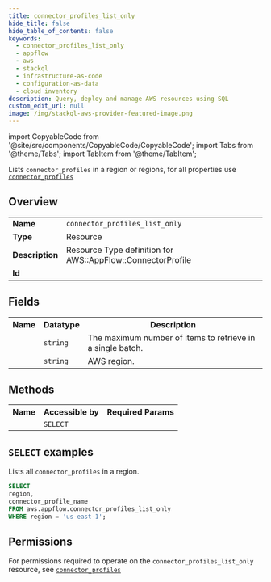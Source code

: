 ```yaml
---
title: connector_profiles_list_only
hide_title: false
hide_table_of_contents: false
keywords:
  - connector_profiles_list_only
  - appflow
  - aws
  - stackql
  - infrastructure-as-code
  - configuration-as-data
  - cloud inventory
description: Query, deploy and manage AWS resources using SQL
custom_edit_url: null
image: /img/stackql-aws-provider-featured-image.png
---
```


import CopyableCode from '@site/src/components/CopyableCode/CopyableCode';
import Tabs from '@theme/Tabs';
import TabItem from '@theme/TabItem';

Lists <code>connector_profiles</code> in a region or regions, for all properties use <a href="/services/serviceName/connector_profiles/"><code>connector_profiles</code></a>

## Overview
<table>
<tbody>
<tr><td><b>Name</b></td><td><code>connector_profiles_list_only</code></td></tr>
<tr><td><b>Type</b></td><td>Resource</td></tr>
<tr><td><b>Description</b></td><td>Resource Type definition for AWS::AppFlow::ConnectorProfile</td></tr>
<tr><td><b>Id</b></td><td><CopyableCode code="aws.appflow.connector_profiles_list_only" /></td></tr>
</tbody>
</table>

## Fields
<table>
<tbody>
<tr><th>Name</th><th>Datatype</th><th>Description</th></tr><tr><td><CopyableCode code="connector_profile_name" /></td><td><code>string</code></td><td>The maximum number of items to retrieve in a single batch.</td></tr>
<tr><td><CopyableCode code="region" /></td><td><code>string</code></td><td>AWS region.</td></tr>
</tbody>
</table>

## Methods

<table>
<tbody>
  <tr>
    <th>Name</th>
    <th>Accessible by</th>
    <th>Required Params</th>
  </tr>
  <tr>
    <td><CopyableCode code="list_resources" /></td>
    <td><code>SELECT</code></td>
    <td><CopyableCode code="region" /></td>
  </tr>
</tbody>
</table>

## `SELECT` examples
Lists all <code>connector_profiles</code> in a region.
```sql
SELECT
region,
connector_profile_name
FROM aws.appflow.connector_profiles_list_only
WHERE region = 'us-east-1';
```


## Permissions

For permissions required to operate on the <code>connector_profiles_list_only</code> resource, see <a href="/services/appflow/connector_profiles/#permissions"><code>connector_profiles</code></a>

